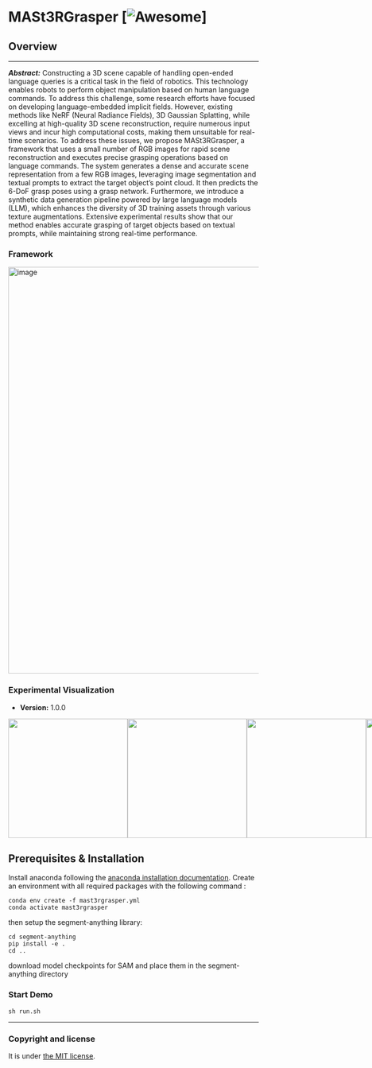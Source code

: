 # MASt3RGrasper [![Awesome](https://cdn.rawgit.com/sindresorhus/awesome/d7305f38d29fed78fa85652e3a63e154dd8e8829/media/badge.svg)]


## Overview
---
***Abstract:***
Constructing a 3D scene capable of handling open-ended language queries is a critical task in the field of robotics. This technology enables robots to perform object manipulation based on human language commands. To address this challenge, some research efforts have focused on developing language-embedded implicit fields. However, existing methods like NeRF (Neural Radiance Fields), 3D Gaussian Splatting, while excelling at high-quality 3D scene reconstruction, require numerous input views and incur high computational costs, making them unsuitable for real-time scenarios. To address these issues, we propose MASt3RGrasper, a framework that uses a small number of RGB images for rapid scene reconstruction and executes precise grasping operations based on language commands. The system generates a dense and accurate scene representation from a few RGB images, leveraging image segmentation and textual prompts to extract the target object’s point cloud. It then predicts the 6-DoF grasp poses using a grasp network. Furthermore, we introduce a synthetic data generation pipeline powered by large language models (LLM), which enhances the diversity of 3D training assets through various texture augmentations. Extensive experimental results show that our method enables accurate grasping of target objects based on textual prompts, while maintaining strong real-time performance.

### Framework

<img width="818" alt="image" src="https://github.com/user-attachments/assets/d730795a-aae8-4db1-a7e0-b95b1834aaef">


### Experimental Visualization

* **Version:** 1.0.0


<div style="display: flex;">
  <a href="https://www.youtube.com/watch?v=ZFOOuQ-oRI0" target="_blank">
    <img src="https://github.com/user-attachments/assets/59c64cee-fe29-44e4-8cd8-c4d8129f0350" height="240"/>
  </a>
  
  <a href="https://www.youtube.com/watch?v=tuhOl5z2cGc" target="_blank">
    <img src="https://github.com/user-attachments/assets/7058a860-bcf9-4419-a288-6816f3626232" height="240"/>
  </a>

  <a href="https://www.youtube.com/watch?v=BzThkPkL1zU" target="_blank">
    <img src="https://github.com/user-attachments/assets/4ab7f97d-ec43-451f-b597-4f3c42439cbf" height="240"/>
  </a>

  <a href="https://www.youtube.com/watch?v=02DgbxpQ4_s" target="_blank">
    <img src="https://github.com/user-attachments/assets/c0da089c-30a9-447b-bb79-fc8a1cf49120" height="240"/>
  </a>
</div>


## Prerequisites & Installation
Install anaconda following the [anaconda installation documentation](https://docs.anaconda.com/anaconda/install/).
Create an environment with all required packages with the following command :
```bashscript
conda env create -f mast3rgrasper.yml
conda activate mast3rgrasper
```
then setup the segment-anything library:
```bashscript
cd segment-anything
pip install -e .
cd ..
```
download model checkpoints for SAM and place them in the segment-anything directory

### Start Demo

```bashscript
sh run.sh
```

---

### Copyright and license

It is under [the MIT license](/LICENSE).

